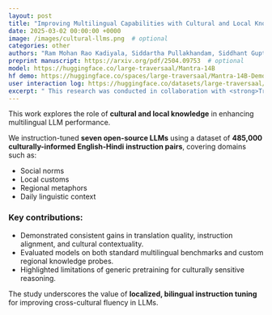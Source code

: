 ```yaml
---
layout: post
title: "Improving Multilingual Capabilities with Cultural and Local Knowledge in LLMs"
date: 2025-03-02 00:00:00 +0000
image: /images/cultural-llms.png  # optional
categories: other
authors: "Ram Mohan Rao Kadiyala, Siddartha Pullakhandam, Siddhant Gupta, <strong>Drishti Sharma</strong>, Jebish Purbey, Kanwal Mehreen, Muhammad Arham, Hamza Farooq"
preprint manuscript: https://arxiv.org/pdf/2504.09753  # optional
model: https://huggingface.co/large-traversaal/Mantra-14B
hf demo: https://huggingface.co/spaces/large-traversaal/Mantra-14B-Demo
user interaction log: https://huggingface.co/datasets/large-traversaal/mantra-14b-user-interaction-log
excerpt: " This research was conducted in collaboration with <strong>Traversaal.ai</strong>. We fine-tuned seven open-source language models, including Qwen-2.5-14B-Instruct and Phi-4, using 485,000 culturally grounded English-Hindi instruction pairs covering regional norms, idioms, and daily context. The result: up to a 3% average improvement on multilingual benchmarks outperforming even larger models without any architectural changes or vocabulary expansion. Our work shows that lightweight, culturally informed tuning can significantly boost multilingual performance while keeping models efficient."
---
```


This work explores the role of **cultural and local knowledge** in enhancing multilingual LLM performance.

We instruction-tuned **seven open-source LLMs** using a dataset of **485,000 culturally-informed English-Hindi instruction pairs**, covering domains such as:

- Social norms  
- Local customs  
- Regional metaphors  
- Daily linguistic context

### Key contributions:

- Demonstrated consistent gains in translation quality, instruction alignment, and cultural contextuality.
- Evaluated models on both standard multilingual benchmarks and custom regional knowledge probes.
- Highlighted limitations of generic pretraining for culturally sensitive reasoning.

The study underscores the value of **localized, bilingual instruction tuning** for improving cross-cultural fluency in LLMs.
